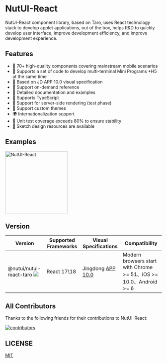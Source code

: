 # NutUI-React

NutUI-React component library, based on Taro, uses React technology stack to develop applet applications, out of the box, helps R&D to quickly develop user interface, improve development efficiency, and improve development experience.

## Features

- 🚀 70+ high-quality components covering mainstream mobile scenarios
- 💪 Supports a set of code to develop multi-terminal Mini Programs +H5 at the same time
- 📖 Based on JD APP 10.0 visual specification
- 🍭 Support on-demand reference
- 📖 Detailed documentation and examples
- 💪 Supports TypeScript
- 💪 Support for server-side rendering (test phase)
- 🍭 Support custom themes
- 🌍 Internationalization support
- 🍭 Unit test coverage exceeds 80% to ensure stability
- 📖 Sketch design resources are available

## Examples

<img src="https://img13.360buyimg.com/imagetools/jfs/t1/102323/22/33163/27773/632a7855E75c9fa02/8c351778f47d24f5.jpg" width="200" alt="NutUI-React" />

## Version

| Version | Supported Frameworks | Visual Specifications | Compatibility |
| --- | --- | --- | --- |
| @nutui/nutui-react-taro <img src="https://img.shields.io/npm/v/@nutui/nutui-react" /> | React 17\18 | Jingdong [APP 10.0](/next#/resource) | Modern browsers start with Chrome >= 51、iOS >= 10.0、Android >= 6 |

## All Contributors

Thanks to the following friends for their contributions to NutUI-React:

<a href="https://github.com/jdf2e/nutui-react/graphs/contributors">
  <img src="https://opencollective.com/nutui-react/contributors.svg?width=890&button=false" alt="contributors">
</a>

## LICENSE

[MIT](https://zh.wikipedia.org/wiki/MIT%E8%A8%B1%E5%8F%AF%E8%AD%89)
